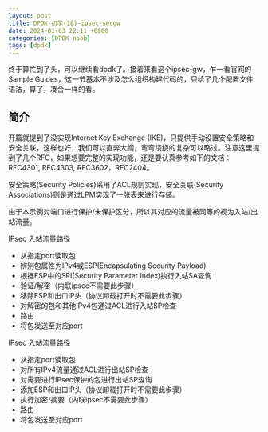 ```yaml
---
layout: post
title: DPDK-初学(18)-ipsec-secgw
date: 2024-01-03 22:11 +0800
categories: [DPDK noob]
tags: [dpdk]
---
```


终于算忙到了头，可以继续看dpdk了。接着来看这个ipsec-gw，乍一看官网的Sample Guides，这一节基本不涉及怎么组织构建代码的，只给了几个配置文件语法，算了，凑合一样的看。

## 简介

开篇就提到了没实现Internet Key Exchange (IKE)，只提供手动设置安全策略和安全关联，这样也好，我们可以直奔大纲，弯弯绕绕的复杂可以略过。注意这里提到了几个RFC，如果想要完整的实现功能，还是要认真参考如下的文档：RFC4301, RFC4303, RFC3602，RFC2404。

安全策略(Security Policies)采用了ACL规则实现，安全关联(Security Associations)则是通过LPM实现了一张表来进行存储。

由于本示例对端口进行保护/未保护区分，所以其对应的流量被同等的视为入站/出站流量。

IPsec 入站流量路径

- 从指定port读取包
- 辨别包属性为IPv4或ESP(Encapsulating Security Payload)
- 根据ESP中的SPI(Security Parameter Index)执行入站SA查询
- 验证/解密（内联ipsec不需要此步骤）
- 移除ESP和出口IP头（协议卸载打开时不需要此步骤）
- 对解密的包和其他IPv4包通过ACL进行入站SP检查
- 路由
- 将包发送至对应port

IPsec 入站流量路径

- 从指定port读取包
- 对所有IPv4流量通过ACL进行出站SP检查
- 对需要进行IPsec保护的包进行出站SP查询
- 添加ESP和出口IP头（协议卸载打开时不需要此步骤）
- 执行加密/摘要（内联ipsec不需要此步骤）
- 路由
- 将包发送至对应port
